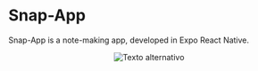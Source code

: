 # Snap-App
Snap-App is a note-making app, developed in Expo React Native.

<div align="center">
  <img src="https://github.com/EdgarHdzHdz17/Snap-App/raw/main/assets/47467891/17ecf578-90a1-4445-af27-bc67ab12c082.jpg" alt="Texto alternativo">
</div>
